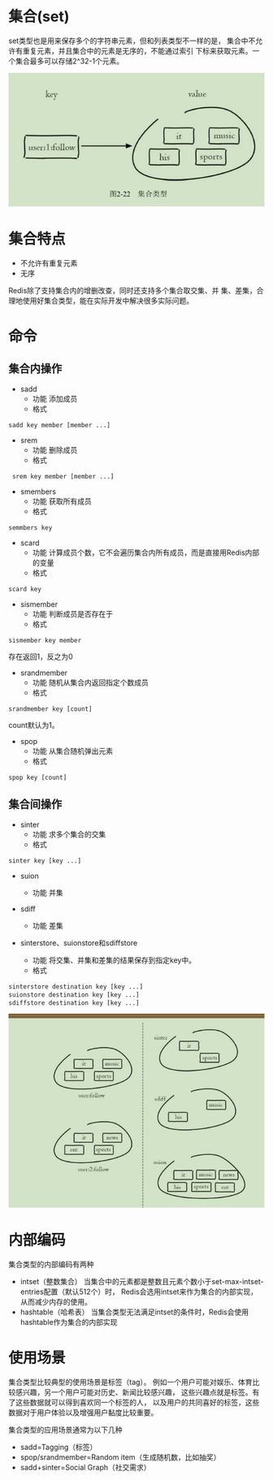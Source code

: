 # 集合(set)
set类型也是用来保存多个的字符串元素，但和列表类型不一样的是，
集合中不允许有重复元素，并且集合中的元素是无序的，不能通过索引
下标来获取元素。一个集合最多可以存储2^32-1个元素。

![](./images/2-22.png)

# 集合特点
* 不允许有重复元素
* 无序

Redis除了支持集合内的增删改查，同时还支持多个集合取交集、并
集、差集，合理地使用好集合类型，能在实际开发中解决很多实际问题。

# 命令

## 集合内操作

* sadd
	* 功能
添加成员
	* 格式
```
sadd key member [member ...]
```

* srem
	* 功能
删除成员
	* 格式
```
 srem key member [member ...]
```

* smembers
	* 功能
获取所有成员
	* 格式
```
semmbers key
```

* scard
	* 功能
计算成员个数，它不会遍历集合内所有成员，而是直接用Redis内部的变量
	* 格式
```
scard key
```

* sismember
	* 功能
判断成员是否存在于
	* 格式 
```
sismember key member
```
存在返回1，反之为0

* srandmember
	* 功能
随机从集合内返回指定个数成员
	* 格式
```
srandmember key [count]
```
count默认为1。

* spop 
	* 功能
从集合随机弹出元素
	* 格式
```
spop key [count]
```

## 集合间操作
 

* sinter
	* 功能
求多个集合的交集
	* 格式
```
sinter key [key ...]
```
* suion
	* 功能
并集

*  sdiff
	* 功能
差集

* sinterstore、suionstore和sdiffstore
	* 功能
将交集、并集和差集的结果保存到指定key中。
	* 格式
```
sinterstore destination key [key ...]
suionstore destination key [key ...]
sdiffstore destination key [key ...]
```

![](./images/2-23.png)


# 内部编码

集合类型的内部编码有两种

* intset（整数集合）
当集合中的元素都是整数且元素个数小于set-max-intset-entries配置（默认512个）时，
Redis会选用intset来作为集合的内部实现，从而减少内存的使用。
* hashtable（哈希表）
当集合类型无法满足intset的条件时，Redis会使用hashtable作为集合的内部实现

# 使用场景

集合类型比较典型的使用场景是标签（tag）。
例如一个用户可能对娱乐、体育比较感兴趣，另一个用户可能对历史、新闻比较感兴趣，
这些兴趣点就是标签。有了这些数据就可以得到喜欢同一个标签的人，
以及用户的共同喜好的标签，这些数据对于用户体验以及增强用户黏度比较重要。

集合类型的应用场景通常为以下几种

* sadd=Tagging（标签）
* spop/srandmember=Random item（生成随机数，比如抽奖）
* sadd+sinter=Social Graph（社交需求）
